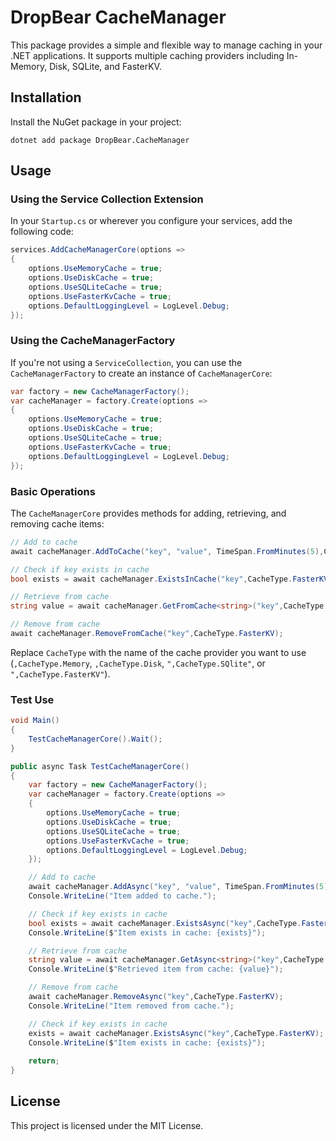 # DropBear CacheManager

This package provides a simple and flexible way to manage caching in your .NET applications. It supports multiple caching providers including In-Memory, Disk, SQLite, and FasterKV.

## Installation

Install the NuGet package in your project:

```shell
dotnet add package DropBear.CacheManager
```

## Usage

### Using the Service Collection Extension

In your `Startup.cs` or wherever you configure your services, add the following code:

```csharp
services.AddCacheManagerCore(options =>
{
    options.UseMemoryCache = true;
    options.UseDiskCache = true;
    options.UseSQLiteCache = true;
    options.UseFasterKvCache = true;
    options.DefaultLoggingLevel = LogLevel.Debug;
});
```

### Using the CacheManagerFactory

If you're not using a `ServiceCollection`, you can use the `CacheManagerFactory` to create an instance of `CacheManagerCore`:

```csharp
var factory = new CacheManagerFactory();
var cacheManager = factory.Create(options =>
{
    options.UseMemoryCache = true;
    options.UseDiskCache = true;
    options.UseSQLiteCache = true;
    options.UseFasterKvCache = true;
    options.DefaultLoggingLevel = LogLevel.Debug;
});
```

### Basic Operations

The `CacheManagerCore` provides methods for adding, retrieving, and removing cache items:

```csharp
// Add to cache
await cacheManager.AddToCache("key", "value", TimeSpan.FromMinutes(5),CacheType.FasterKV);

// Check if key exists in cache
bool exists = await cacheManager.ExistsInCache("key",CacheType.FasterKV);

// Retrieve from cache
string value = await cacheManager.GetFromCache<string>("key",CacheType.FasterKV);

// Remove from cache
await cacheManager.RemoveFromCache("key",CacheType.FasterKV);
```

Replace `CacheType` with the name of the cache provider you want to use (`,CacheType.Memory`, `,CacheType.Disk`, `",CacheType.SQlite"`, or `",CacheType.FasterKV"`).

### Test Use
```csharp
void Main()
{
	TestCacheManagerCore().Wait();
}

public async Task TestCacheManagerCore()
{
	var factory = new CacheManagerFactory();
	var cacheManager = factory.Create(options =>
	{
		options.UseMemoryCache = true;
		options.UseDiskCache = true;
		options.UseSQLiteCache = true;
		options.UseFasterKvCache = true;
		options.DefaultLoggingLevel = LogLevel.Debug;
	});

	// Add to cache
	await cacheManager.AddAsync("key", "value", TimeSpan.FromMinutes(5),CacheType.FasterKV);
	Console.WriteLine("Item added to cache.");

	// Check if key exists in cache
	bool exists = await cacheManager.ExistsAsync("key",CacheType.FasterKV);
	Console.WriteLine($"Item exists in cache: {exists}");

	// Retrieve from cache
	string value = await cacheManager.GetAsync<string>("key",CacheType.FasterKV);
	Console.WriteLine($"Retrieved item from cache: {value}");

	// Remove from cache
	await cacheManager.RemoveAsync("key",CacheType.FasterKV);
	Console.WriteLine("Item removed from cache.");

	// Check if key exists in cache
	exists = await cacheManager.ExistsAsync("key",CacheType.FasterKV);
	Console.WriteLine($"Item exists in cache: {exists}");
	
	return;
}
```

## License

This project is licensed under the MIT License.
